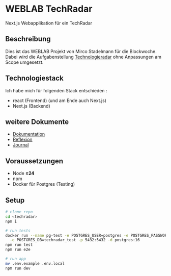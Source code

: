 # WEBLAB TechRadar

Next.js Webapplikation für ein TechRadar

## Beschreibung

Dies ist das WEBLAB Projekt von Mirco Stadelmann für die Blockwoche.
Dabei wird die Aufgabenstellung [Technologieradar](https://github.com/web-programming-lab/web-programming-lab-projekt/blob/95134d1041bce5140a3e29f034154216fcffd7ff/Technologie-Radar.md) ohne Anpassungen am Scope umgesetzt.

## Technologiestack

Ich habe mich für folgenden Stack entschieden :
- react (Frontend) (und am Ende auch Next.js)
- Next.js (Backend)

## weitere Dokumente

- [Dokumentation](https://github.com/merks3000/techradar/blob/main/DOKU.md)
- [Reflexion](https://github.com/merks3000/techradar/blob/main/REFLEXION.md)
- [Journal](https://github.com/merks3000/techradar/blob/main/JOURNAL.md)


## Voraussetzungen
- Node **≥24**
- npm
- Docker für Postgres (Testing)

## Setup
```bash
# clone repo
cd <techradar>
npm i

# run tests
docker run --name pg-test -e POSTGRES_USER=postgres -e POSTGRES_PASSWORD=postgres \
  -e POSTGRES_DB=techradar_test -p 5432:5432 -d postgres:16
npm run test
npm run e2e

# run app
mv .env.example .env.local
npm run dev
